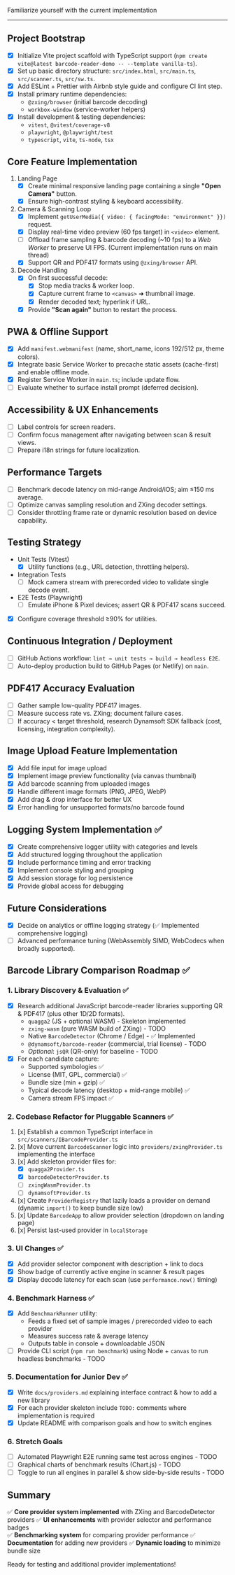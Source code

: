 Familiarize yourself with the current implementation

---

## Project Bootstrap

- [x] Initialize Vite project scaffold with TypeScript support (`npm create vite@latest barcode-reader-demo -- --template vanilla-ts`).
- [x] Set up basic directory structure: `src/index.html`, `src/main.ts`, `src/scanner.ts`, `src/sw.ts`.
- [x] Add ESLint + Prettier with Airbnb style guide and configure CI lint step.
- [x] Install primary runtime dependencies:
  - `@zxing/browser` (initial barcode decoding)
  - `workbox-window` (service-worker helpers)
- [x] Install development & testing dependencies:
  - `vitest`, `@vitest/coverage-v8`
  - `playwright`, `@playwright/test`
  - `typescript`, `vite`, `ts-node`, `tsx`

## Core Feature Implementation

1. Landing Page
   - [x] Create minimal responsive landing page containing a single **"Open Camera"** button.
   - [x] Ensure high-contrast styling & keyboard accessibility.
2. Camera & Scanning Loop
   - [x] Implement `getUserMedia({ video: { facingMode: "environment" }})` request.
   - [x] Display real-time video preview (60 fps target) in `<video>` element.
   - [ ] Offload frame sampling & barcode decoding (~10 fps) to a _Web Worker_ to preserve UI FPS. (Current implementation runs on main thread)
   - [x] Support QR and PDF417 formats using `@zxing/browser` API.
3. Decode Handling
   - [x] On first successful decode:
     - [x] Stop media tracks & worker loop.
     - [x] Capture current frame to `<canvas>` ➜ thumbnail image.
     - [x] Render decoded text; hyperlink if URL.
   - [x] Provide **"Scan again"** button to restart the process.

## PWA & Offline Support

- [x] Add `manifest.webmanifest` (name, short_name, icons 192/512 px, theme colors).
- [x] Integrate basic Service Worker to precache static assets (cache-first) and enable offline mode.
- [x] Register Service Worker in `main.ts`; include update flow.
- [ ] Evaluate whether to surface install prompt (deferred decision).

## Accessibility & UX Enhancements

- [ ] Label controls for screen readers.
- [ ] Confirm focus management after navigating between scan & result views.
- [ ] Prepare i18n strings for future localization.

## Performance Targets

- [ ] Benchmark decode latency on mid-range Android/iOS; aim ≤150 ms average.
- [ ] Optimize canvas sampling resolution and ZXing decoder settings.
- [ ] Consider throttling frame rate or dynamic resolution based on device capability.

## Testing Strategy

- Unit Tests (Vitest)
  - [x] Utility functions (e.g., URL detection, throttling helpers).
- Integration Tests
  - [ ] Mock camera stream with prerecorded video to validate single decode event.
- E2E Tests (Playwright)
  - [ ] Emulate iPhone & Pixel devices; assert QR & PDF417 scans succeed.
- [x] Configure coverage threshold ≥90% for utilities.

## Continuous Integration / Deployment

- [ ] GitHub Actions workflow: `lint → unit tests → build → headless E2E`.
- [ ] Auto-deploy production build to GitHub Pages (or Netlify) on `main`.

## PDF417 Accuracy Evaluation

- [ ] Gather sample low-quality PDF417 images.
- [ ] Measure success rate vs. ZXing; document failure cases.
- [ ] If accuracy < target threshold, research Dynamsoft SDK fallback (cost, licensing, integration complexity).

## Image Upload Feature Implementation

- [x] Add file input for image upload
- [x] Implement image preview functionality (via canvas thumbnail)
- [x] Add barcode scanning from uploaded images
- [x] Handle different image formats (PNG, JPEG, WebP)
- [x] Add drag & drop interface for better UX
- [x] Error handling for unsupported formats/no barcode found

## Logging System Implementation ✅

- [x] Create comprehensive logger utility with categories and levels
- [x] Add structured logging throughout the application
- [x] Include performance timing and error tracking
- [x] Implement console styling and grouping
- [x] Add session storage for log persistence
- [x] Provide global access for debugging

## Future Considerations

- [x] Decide on analytics or offline logging strategy (✅ Implemented comprehensive logging)
- [ ] Advanced performance tuning (WebAssembly SIMD, WebCodecs when broadly supported).

## Barcode Library Comparison Roadmap ✅

### 1. Library Discovery & Evaluation ✅

- [x] Research additional JavaScript barcode-reader libraries supporting QR & PDF417 (plus other 1D/2D formats).
  - `quagga2` (JS + optional WASM) - Skeleton implemented
  - `zxing-wasm` (pure WASM build of ZXing) - TODO
  - Native `BarcodeDetector` (Chrome / Edge) - ✅ Implemented
  - `@dynamsoft/barcode-reader` (commercial, trial license) - TODO
  - _Optional_: `jsQR` (QR-only) for baseline - TODO
- [x] For each candidate capture:
  - Supported symbologies ✅
  - License (MIT, GPL, commercial) ✅
  - Bundle size (min + gzip) ✅
  - Typical decode latency (desktop + mid-range mobile) ✅
  - Camera stream FPS impact ✅

### 2. Codebase Refactor for Pluggable Scanners ✅

1. [x] Establish a common TypeScript interface in `src/scanners/IBarcodeProvider.ts`
2. [x] Move current `BarcodeScanner` logic into `providers/zxingProvider.ts` implementing the interface
3. [x] Add skeleton provider files for:
   - [x] `quagga2Provider.ts`
   - [x] `barcodeDetectorProvider.ts`
   - [ ] `zxingWasmProvider.ts`
   - [ ] `dynamsoftProvider.ts`
4. [x] Create `ProviderRegistry` that lazily loads a provider on demand (dynamic `import()` to keep bundle size low)
5. [x] Update `BarcodeApp` to allow provider selection (dropdown on landing page)
6. [x] Persist last-used provider in `localStorage`

### 3. UI Changes ✅

- [x] Add provider selector component with description + link to docs
- [x] Show badge of currently active engine in scanner & result pages
- [x] Display decode latency for each scan (use `performance.now()` timing)

### 4. Benchmark Harness ✅

- [x] Add `BenchmarkRunner` utility:
  - Feeds a fixed set of sample images / prerecorded video to each provider
  - Measures success rate & average latency
  - Outputs table in console + downloadable JSON
- [ ] Provide CLI script (`npm run benchmark`) using Node + `canvas` to run headless benchmarks - TODO

### 5. Documentation for Junior Dev ✅

- [x] Write `docs/providers.md` explaining interface contract & how to add a new library
- [x] For each provider skeleton include `TODO:` comments where implementation is required
- [x] Update README with comparison goals and how to switch engines

### 6. Stretch Goals

- [ ] Automated Playwright E2E running same test across engines - TODO
- [ ] Graphical charts of benchmark results (Chart.js) - TODO
- [ ] Toggle to run all engines in parallel & show side-by-side results - TODO

## Summary

✅ **Core provider system implemented** with ZXing and BarcodeDetector providers
✅ **UI enhancements** with provider selector and performance badges  
✅ **Benchmarking system** for comparing provider performance
✅ **Documentation** for adding new providers
✅ **Dynamic loading** to minimize bundle size

Ready for testing and additional provider implementations!
